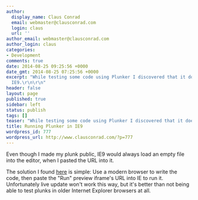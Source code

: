 ```yaml
---
author:
  display_name: Claus Conrad
  email: webmaster@clausconrad.com
  login: claus
  url: ''
author_email: webmaster@clausconrad.com
author_login: claus
categories:
- Development
comments: true
date: 2014-08-25 09:25:56 +0000
date_gmt: 2014-08-25 07:25:56 +0000
excerpt: "While testing some code using Plunker I discovered that it doesn't support
  IE9.\r\n\r\n"
header: false
layout: page
published: true
sidebar: left
status: publish
tags: []
teaser: "While testing some code using Plunker I discovered that it doesn't support IE9."
title: Running Plunker in IE9
wordpress_id: 777
wordpress_url: http://www.clausconrad.com/?p=777
---
```

Even though I made my plunk public, IE9 would always load an empty file into the editor, when I pasted the URL into it.

The solution I found [here](http://stackoverflow.com/questions/20959088/angularjs-1-2-7-ie8-resource-bug) is simple: Use a modern browser to write the code, then paste the "Run" preview iframe's URL into IE to run it. Unfortunately live update won't work this way, but it's better than not being able to test plunks  in older Internet Explorer browsers at all.
